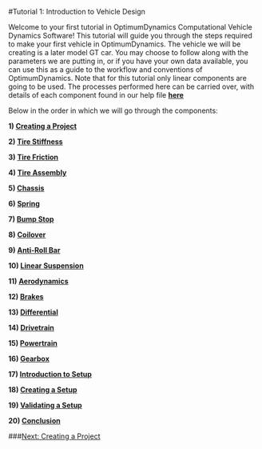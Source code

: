 #Tutorial 1: Introduction to Vehicle Design

Welcome to your first tutorial in OptimumDynamics Computational Vehicle Dynamics Software!  This tutorial will guide you through the steps required to make your first vehicle in OptimumDynamics.  The vehicle we will be creating is a later model GT car.  You may choose to follow along with the parameters we are putting in, or if you have your own data available, you can use this as a guide to the workflow and conventions of OptimumDynamics.  Note that for this tutorial only linear components are going to be used.  The processes performed here can be carried over, with details of each component found in our help file __[here](https://optimumdynamicshelp.readthedocs.io/en/latest/#1_Getting_Started/A_Software_Requirements/)__  

Below in the order in which we will go through the components:

__1) [Creating a Project](2_Create_Project.md)__

__2) [Tire Stiffness](3_Tire_Stiffness.md)__

__3) [Tire Friction](4_Tire_Friction.md)__

__4) [Tire Assembly](5_TireAssy.md)__

__5) [Chassis](6_Chassis.md)__

__6) [Spring](7_Spring.md)__

__7) [Bump Stop](8_BumpStop.md)__

__8) [Coilover](9_Coilover.md)__

__9) [Anti-Roll Bar](10_ARB.md)__

__10) [Linear Suspension](11_LinearSus.md)__

__11) [Aerodynamics](12_Aero.md)__

__12) [Brakes](13_Brakes.md)__

__13) [Differential](14_Diff.md)__

__14) [Drivetrain](15_DT.md)__

__15) [Powertrain](16_Powertrain.md)__

__16) [Gearbox](17_Gearbox.md)__

__17) [Introduction to Setup](18_Setupintro.md)__

__18) [Creating a Setup](19_Setup.md)__

__19) [Validating a Setup](20_ValidateSetup.md)__

__20) [Conclusion](21_Conclusion.md)__

###[Next: Creating a Project](2_Create_Project.md)


